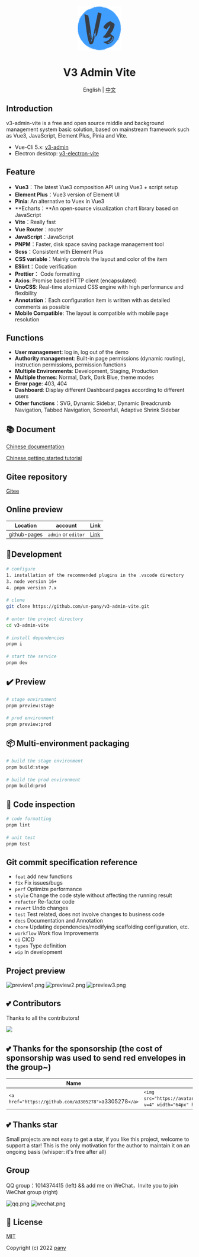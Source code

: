 <div align="center">
  <img alt="V3 Admin Vite Logo" width="120" height="120" src="./src/assets/layout/logo.png">
  <h1>V3 Admin Vite</h1>
  <span>English | <a href="./README.zh-CN.md">中文</a></span>
</div>

## Introduction

v3-admin-vite is a free and open source middle and background management system basic solution, based on mainstream framework such as Vue3, JavaScript, Element Plus, Pinia and Vite.

- Vue-Cli 5.x: [v3-admin](https://github.com/un-pany/v3-admin)
- Electron desktop: [v3-electron-vite](https://github.com/un-pany/v3-electron-vite)

## Feature

- **Vue3**：The latest Vue3 composition API using Vue3 + script setup
- **Element Plus**：Vue3 version of Element UI
- **Pinia**: An alternative to Vuex in Vue3
- **Echarts：**An open-source visualization chart library based on JavaScript
- **Vite**：Really fast
- **Vue Router**：router
- **JavaScript**：JavaScript
- **PNPM**：Faster, disk space saving package management tool
- **Scss**：Consistent with Element Plus
- **CSS variable**：Mainly controls the layout and color of the item
- **ESlint**：Code verification
- **Prettier**： Code formatting
- **Axios**: Promise based HTTP client (encapsulated)
- **UnoCSS**: Real-time atomized CSS engine with high performance and flexibility
- **Annotation**：Each configuration item is written with as detailed comments as possible
- **Mobile Compatible**: The layout is compatible with mobile page resolution

## Functions

- **User management**: log in, log out of the demo
- **Authority management**: Built-in page permissions (dynamic routing), instruction permissions, permission functions
- **Multiple Environments**: Development, Staging, Production
- **Multiple themes**: Normal, Dark, Dark Blue, theme modes
- **Error page**: 403, 404
- **Dashboard**: Display different Dashboard pages according to different users
- **Other functions**：SVG, Dynamic Sidebar, Dynamic Breadcrumb Navigation, Tabbed Navigation, Screenfull, Adaptive Shrink Sidebar

## 📚 Document

[Chinese documentation](https://juejin.cn/post/7089377403717287972)

[Chinese getting started tutorial](https://juejin.cn/column/7207659644487139387)

## Gitee repository

[Gitee](https://gitee.com/un-pany/v3-admin-vite)

## Online preview

| Location     | account                 | Link                                         |
| ------------ | ----------------------- | -------------------------------------------- |
| github-pages | `admin` or `editor` | [Link](https://un-pany.github.io/v3-admin-vite) |

## 🚀Development

```bash
# configure
1. installation of the recommended plugins in the .vscode directory
3. node version 16+
4. pnpm version 7.x

# clone
git clone https://github.com/un-pany/v3-admin-vite.git

# enter the project directory
cd v3-admin-vite

# install dependencies
pnpm i

# start the service
pnpm dev
```

## ✔️ Preview

```bash
# stage environment
pnpm preview:stage

# prod environment
pnpm preview:prod
```

## 📦️ Multi-environment packaging

```bash
# build the stage environment
pnpm build:stage

# build the prod environment
pnpm build:prod
```

## 🔧 Code inspection

```bash
# code formatting
pnpm lint

# unit test
pnpm test
```

## Git commit specification reference

- `feat` add new functions
- `fix` Fix issues/bugs
- `perf` Optimize performance
- `style` Change the code style without affecting the running result
- `refactor` Re-factor code
- `revert` Undo changes
- `test` Test related, does not involve changes to business code
- `docs` Documentation and Annotation
- `chore` Updating dependencies/modifying scaffolding configuration, etc.
- `workflow` Work flow Improvements
- `ci` CICD
- `types` Type definition
- `wip` In development

## Project preview

![preview1.png](./src/assets/docs/preview1.png)
![preview2.png](./src/assets/docs/preview2.png)
![preview3.png](./src/assets/docs/preview3.png)

## 💕 Contributors

Thanks to all the contributors!

<a href="https://github.com/un-pany/v3-admin-vite/graphs/contributors">
  <img src="https://contrib.rocks/image?repo=un-pany/v3-admin-vite" />
</a>

## 💕 Thanks for the sponsorship (the cost of sponsorship was used to send red envelopes in the group~)

| Name                                                       | Avatar                                                                                            |
| ---------------------------------------------------------- | ------------------------------------------------------------------------------------------------- |
| `<a href="https://github.com/a3305278">`a3305278`</a>` | `<img src="https://avatars.githubusercontent.com/u/30458650?v=4" width="64px" height="64px" />` |

## 💕 Thanks star

Small projects are not easy to get a star, if you like this project, welcome to support a star! This is the only motivation for the author to maintain it on an ongoing basis (whisper: it's free after all)

## Group

QQ group：1014374415 (left) && add me on WeChat，Invite you to join WeChat group (right)

![qq.png](./src/assets/docs/qq.png)
![wechat.png](./src/assets/docs/wechat.png)

## 📄 License

[MIT](./LICENSE)

Copyright (c) 2022 [pany](https://github.com/pany-ang)
